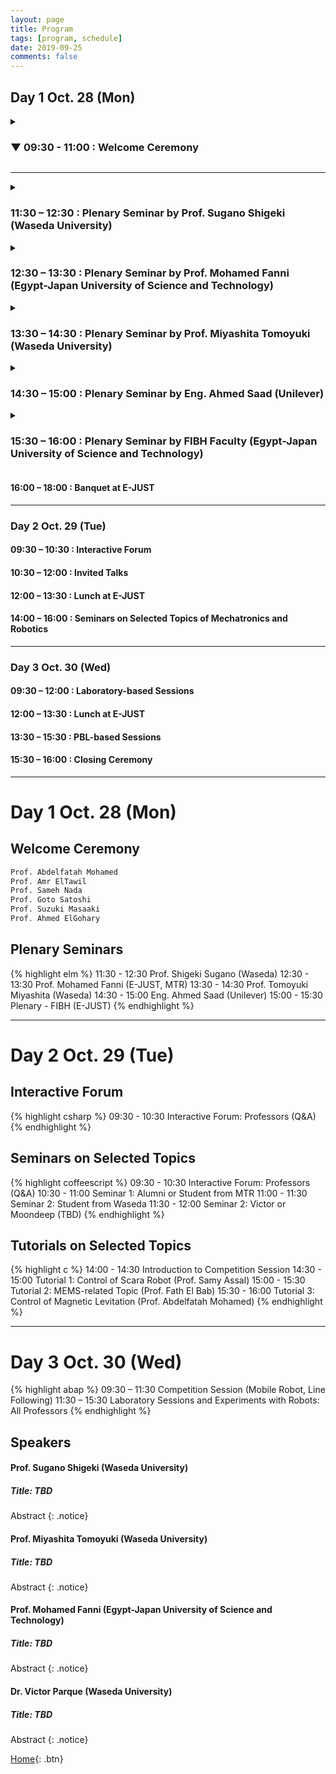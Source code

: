 ```yaml
---
layout: page
title: Program
tags: [program, schedule]
date: 2019-09-25
comments: false
---
```




## Day 1 Oct. 28 (Mon)


<details>
<summary> <h3>  &#9660; 09:30 - 11:00 : Welcome Ceremony </h3> </summary>


<div style="background-color:black;color:white;padding:20px;">
  <h2>London</h2>
  <p>London is the capital city of England. It is the most populous city in the United Kingdom, with a metropolitan area of over 13 million inhabitants.</p>
  <p>Standing on the River Thames, London has been a major settlement for two millennia, its history going back to its founding by the Romans, who named it Londinium.</p>
</div>

</details>

---

<details>
<summary>
<h3> 11:30 – 12:30 : Plenary Seminar by Prof. Sugano Shigeki (Waseda University) </h3>
</summary>


<div style="background-color:black;color:white;padding:20px;">
  <h2>London</h2>
  <p>London is the capital city of England. It is the most populous city in the United Kingdom, with a metropolitan area of over 13 million inhabitants.</p>
  <p>Standing on the River Thames, London has been a major settlement for two millennia, its history going back to its founding by the Romans, who named it Londinium.</p>
</div>

</details>


<details>
<summary>
<h3> 12:30 – 13:30 : Plenary Seminar by Prof. Mohamed Fanni (Egypt-Japan University of Science and Technology) </h3>
</summary>


<div style="background-color:black;color:white;padding:20px;">
  <h2>London</h2>
  <p>London is the capital city of England. It is the most populous city in the United Kingdom, with a metropolitan area of over 13 million inhabitants.</p>
  <p>Standing on the River Thames, London has been a major settlement for two millennia, its history going back to its founding by the Romans, who named it Londinium.</p>
</div>

</details>



<details>
<summary>
<h3> 13:30 – 14:30 : Plenary Seminar by Prof. Miyashita Tomoyuki (Waseda University) </h3>
</summary>


<div style="background-color:black;color:white;padding:20px;">
  <h2>London</h2>
  <p>London is the capital city of England. It is the most populous city in the United Kingdom, with a metropolitan area of over 13 million inhabitants.</p>
  <p>Standing on the River Thames, London has been a major settlement for two millennia, its history going back to its founding by the Romans, who named it Londinium.</p>
</div>

</details>



<details>
<summary> <h3> 14:30 – 15:00 : Plenary Seminar by Eng. Ahmed Saad (Unilever) </h3> </summary>


<div style="background-color:black;color:white;padding:20px;">
  <h2>London</h2>
  <p>London is the capital city of England. It is the most populous city in the United Kingdom, with a metropolitan area of over 13 million inhabitants.</p>
  <p>Standing on the River Thames, London has been a major settlement for two millennia, its history going back to its founding by the Romans, who named it Londinium.</p>
</div>

</details>


<details>
<summary>
<h3> 15:30 – 16:00 : Plenary Seminar by FIBH Faculty (Egypt-Japan University of Science and Technology) </h3>
</summary>


<div style="background-color:black;color:white;padding:20px;">
  <h2>London</h2>
  <p>London is the capital city of England. It is the most populous city in the United Kingdom, with a metropolitan area of over 13 million inhabitants.</p>
  <p>Standing on the River Thames, London has been a major settlement for two millennia, its history going back to its founding by the Romans, who named it Londinium.</p>
</div>

</details>



#### 16:00 – 18:00 : Banquet at E-JUST


---


### Day 2 Oct. 29 (Tue)

#### 09:30 – 10:30 : Interactive Forum
#### 10:30 – 12:00 : Invited Talks
#### 12:00 – 13:30 : Lunch at E-JUST
#### 14:00 – 16:00 : Seminars on Selected Topics of Mechatronics and Robotics

---


### Day 3 Oct. 30 (Wed)

#### 09:30 – 12:00 : Laboratory-based Sessions
#### 12:00 – 13:30 : Lunch at E-JUST
#### 13:30 – 15:30 : PBL-based Sessions
#### 15:30 – 16:00 : Closing Ceremony


---
 
# Day 1 Oct. 28 (Mon)


## Welcome Ceremony

~~~ xml
Prof. Abdelfatah Mohamed
Prof. Amr ElTawil
Prof. Sameh Nada
Prof. Goto Satoshi
Prof. Suzuki Masaaki
Prof. Ahmed ElGohary
~~~
 
 
## Plenary Seminars


{% highlight elm %}
11:30 - 12:30 Prof. Shigeki Sugano (Waseda)
12:30 - 13:30 Prof. Mohamed Fanni (E-JUST, MTR)
13:30 - 14:30 Prof. Tomoyuki Miyashita (Waseda)
14:30 - 15:00 Eng. Ahmed Saad (Unilever)
15:00 - 15:30 Plenary - FIBH (E-JUST)
{% endhighlight %}


---

# Day 2 Oct. 29 (Tue)

## Interactive Forum
{% highlight csharp %}
09:30 - 10:30 Interactive Forum: Professors (Q&A)
{% endhighlight %}

## Seminars on Selected Topics

{% highlight coffeescript %}
09:30 - 10:30 Interactive Forum: Professors (Q&A)
10:30 - 11:00 Seminar 1: Alumni or Student from MTR
11:00 - 11:30 Seminar 2: Student from Waseda
11:30 - 12:00 Seminar 2: Victor or Moondeep (TBD)
{% endhighlight %}


## Tutorials on Selected Topics

{% highlight c %}
14:00 - 14:30 Introduction to Competition Session
14:30 - 15:00 Tutorial 1: Control of Scara Robot (Prof. Samy Assal)
15:00 - 15:30 Tutorial 2: MEMS-related Topic (Prof. Fath El Bab)
15:30 - 16:00 Tutorial 3: Control of Magnetic Levitation (Prof. Abdelfatah Mohamed)
{% endhighlight %}

---

# Day 3 Oct. 30 (Wed)

{% highlight abap %}
09:30 – 11:30 Competition Session (Mobile Robot, Line Following)
11:30 – 15:30 Laboratory Sessions and Experiments with Robots: All Professors
{% endhighlight %}



## Speakers

#### Prof. Sugano Shigeki (Waseda University)

##### Title: TBD

Abstract
{: .notice}

#### Prof. Miyashita Tomoyuki (Waseda University)

##### Title: TBD

Abstract
{: .notice}

#### Prof. Mohamed Fanni (Egypt-Japan University of Science and Technology)

##### Title: TBD

Abstract
{: .notice}


#### Dr. Victor Parque (Waseda University)

##### Title: TBD

Abstract
{: .notice}


[Home](https://pemtr2019.github.io){: .btn}

